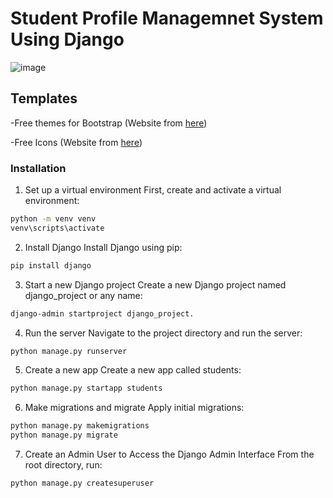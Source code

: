 # Student Profile Managemnet System Using Django

![image](https://github.com/kimalfred/Student-Profile-Management/assets/119164038/43ca64c7-6166-4060-ac58-74a0dc9d7eee)

## Templates

-Free themes for Bootstrap (Website from [here](https://bootswatch.com/))

-Free Icons (Website from [here](https://fontawesome.com/))


### Installation

1. Set up a virtual environment
   First, create and activate a virtual environment:
```bash
python -m venv venv
venv\scripts\activate
```
2. Install Django
   Install Django using pip:
```bash
pip install django
```
3. Start a new Django project
Create a new Django project named django_project or any name:
```bash
django-admin startproject django_project.
```
4. Run the server
   Navigate to the project directory and run the server:
```bash
python manage.py runserver
```
5. Create a new app
   Create a new app called students:
```bash
python manage.py startapp students
```
6. Make migrations and migrate
   Apply initial migrations:
```bash
python manage.py makemigrations
python manage.py migrate
```
7. Create an Admin User to Access the Django Admin Interface
From the root directory, run:
```
python manage.py createsuperuser
```
